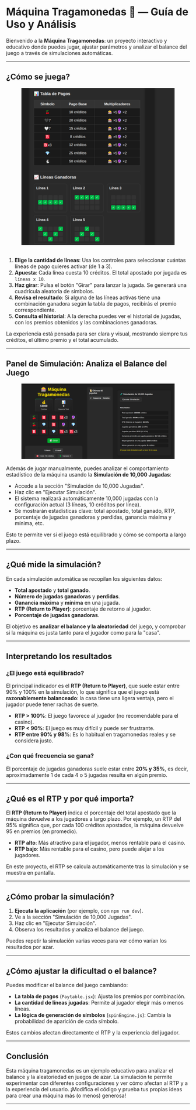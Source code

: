 # Máquina Tragamonedas 🎰 — Guía de Uso y Análisis

Bienvenido a la **Máquina Tragamonedas**: un proyecto interactivo y educativo donde puedes jugar, ajustar parámetros y analizar el balance del juego a través de simulaciones automáticas.

---

## ¿Cómo se juega?

<p align="center">
  <img src="metodos-de-jugar.png" alt="Métodos de Jugar" width="420" style="margin-bottom: 16px;">
</p>

1. **Elige la cantidad de líneas**: Usa los controles para seleccionar cuántas líneas de pago quieres activar (de 1 a 3).
2. **Apuesta**: Cada línea cuesta 10 créditos. El total apostado por jugada es `líneas x 10`.
3. **Haz girar**: Pulsa el botón "Girar" para lanzar la jugada. Se generará una cuadrícula aleatoria de símbolos.
4. **Revisa el resultado**: Si alguna de las líneas activas tiene una combinación ganadora según la tabla de pagos, recibirás el premio correspondiente.
5. **Consulta el historial**: A la derecha puedes ver el historial de jugadas, con los premios obtenidos y las combinaciones ganadoras.

La experiencia está pensada para ser clara y visual, mostrando siempre tus créditos, el último premio y el total acumulado.

---

## Panel de Simulación: Analiza el Balance del Juego

<p align="center">
  <img src="maquina-traga-monedas-simulasion.png" alt="Simulación de la Máquina" width="420">
</p>

Además de jugar manualmente, puedes analizar el comportamiento estadístico de la máquina usando la **Simulación de 10,000 Jugadas**:

- Accede a la sección "Simulación de 10,000 Jugadas".
- Haz clic en "Ejecutar Simulación".
- El sistema realizará automáticamente 10,000 jugadas con la configuración actual (3 líneas, 10 créditos por línea).
- Se mostrarán estadísticas clave: total apostado, total ganado, RTP, porcentaje de jugadas ganadoras y perdidas, ganancia máxima y mínima, etc.

Esto te permite ver si el juego está equilibrado y cómo se comporta a largo plazo.

---

## ¿Qué mide la simulación?

En cada simulación automática se recopilan los siguientes datos:

- **Total apostado** y **total ganado**.
- **Número de jugadas ganadoras** y **perdidas**.
- **Ganancia máxima** y **mínima** en una jugada.
- **RTP (Return to Player)**: porcentaje de retorno al jugador.
- **Porcentaje de jugadas ganadoras**.

El objetivo es **analizar el balance y la aleatoriedad** del juego, y comprobar si la máquina es justa tanto para el jugador como para la "casa".

---

## Interpretando los resultados

### ¿El juego está equilibrado?

El principal indicador es el **RTP (Return to Player)**, que suele estar entre 90% y 100% en la simulación, lo que significa que el juego está **razonablemente balanceado**: la casa tiene una ligera ventaja, pero el jugador puede tener rachas de suerte.

- **RTP > 100%**: El juego favorece al jugador (no recomendable para el casino).
- **RTP < 90%**: El juego es muy difícil y puede ser frustrante.
- **RTP entre 90% y 98%**: Es lo habitual en tragamonedas reales y se considera justo.

### ¿Con qué frecuencia se gana?

El porcentaje de jugadas ganadoras suele estar entre **20% y 35%**, es decir, aproximadamente 1 de cada 4 o 5 jugadas resulta en algún premio.

---

## ¿Qué es el RTP y por qué importa?

El **RTP (Return to Player)** indica el porcentaje del total apostado que la máquina devuelve a los jugadores a largo plazo. Por ejemplo, un RTP del 95% significa que, por cada 100 créditos apostados, la máquina devuelve 95 en premios (en promedio).

- **RTP alto**: Más atractivo para el jugador, menos rentable para el casino.
- **RTP bajo**: Más rentable para el casino, pero puede alejar a los jugadores.

En este proyecto, el RTP se calcula automáticamente tras la simulación y se muestra en pantalla.

---

## ¿Cómo probar la simulación?

1. **Ejecuta la aplicación** (por ejemplo, con `npm run dev`).
2. Ve a la sección "Simulación de 10,000 Jugadas".
3. Haz clic en "Ejecutar Simulación".
4. Observa los resultados y analiza el balance del juego.

Puedes repetir la simulación varias veces para ver cómo varían los resultados por azar.

---

## ¿Cómo ajustar la dificultad o el balance?

Puedes modificar el balance del juego cambiando:

- **La tabla de pagos** (`Paytable.jsx`): Ajusta los premios por combinación.
- **La cantidad de líneas jugadas**: Permite al jugador elegir más o menos líneas.
- **La lógica de generación de símbolos** (`spinEngine.js`): Cambia la probabilidad de aparición de cada símbolo.

Estos cambios afectan directamente el RTP y la experiencia del jugador.

---

## Conclusión

Esta máquina tragamonedas es un ejemplo educativo para analizar el balance y la aleatoriedad en juegos de azar. La simulación te permite experimentar con diferentes configuraciones y ver cómo afectan al RTP y a la experiencia del usuario. ¡Modifica el código y prueba tus propias ideas para crear una máquina más (o menos) generosa!

---
